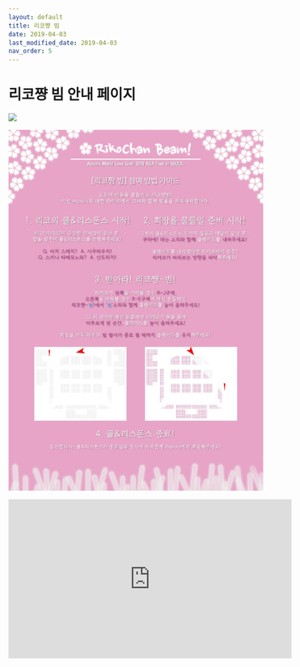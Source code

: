 ```yaml
---
layout: default
title: 리코쨩 빔
date: 2019-04-03
last_modified_date: 2019-04-03
nav_order: 5
---
```


# 리코쨩 빔 안내 페이지

![](/assets/images/리코쨩빔-업로드용-1200x872.png)

![](/assets/images/rikobeam_190325.jpg)

<iframe width="560" height="315" src="https://www.youtube.com/embed/RVOI8uy1cmE?si=3LvxmmVdoWP7X3l1" title="YouTube video player" frameborder="0" allow="accelerometer; autoplay; clipboard-write; encrypted-media; gyroscope; picture-in-picture; web-share" referrerpolicy="strict-origin-when-cross-origin" allowfullscreen></iframe>
